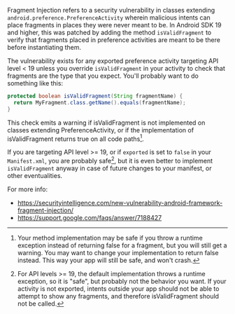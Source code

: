 Fragment Injection refers to a security vulnerability in classes extending
`android.preference.PreferenceActivity` wherein malicious intents can place
fragments in places they were never meant to be. In Android SDK 19 and higher,
this was patched by adding the method `isValidFragment` to verify that fragments
placed in preference activities are meant to be there before instantiating them.

The vulnerability exists for any exported preference activity targeting API
level < 19 unless you override `isValidFragment` in your activity to check that
fragments are the type that you expect. You'll probably want to do something
like this:

```java
protected boolean isValidFragment(String fragmentName) {
  return MyFragment.class.getName().equals(fragmentName);
}
```

This check emits a warning if isValidFragment is not implemented on classes
extending PreferenceActivity, or if the implementation of isValidFragment
returns true on all code paths[^1].

If you are targeting API level >= 19, or if `exported` is set to `false` in your
`Manifest.xml`, you are probably safe[^2], but it is even better to implement
`isValidFragment` anyway in case of future changes to your manifest, or other
eventualities.

For more info:

*   https://securityintelligence.com/new-vulnerability-android-framework-fragment-injection/
*   https://support.google.com/faqs/answer/7188427

[^1]: Your method implementation may be safe if you throw a runtime exception
    instead of returning false for a fragment, but you will still get a
    warning. You may want to change your implementation to return false
    instead. This way your app will still be safe, and won't crash.
[^2]: For API levels >= 19, the default implementation throws a runtime
    exception, so it is "safe", but probably not the behavior you want. If
    your activity is not exported, intents outside your app should not be able
    to attempt to show any fragments, and therefore isValidFragment should not
    be called.
